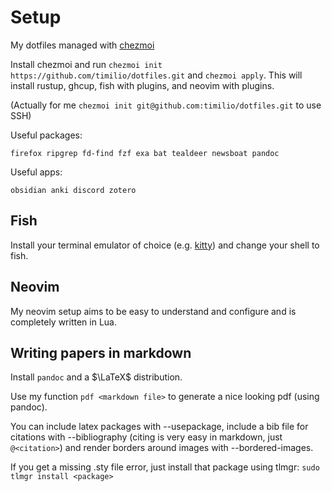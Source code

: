 # Setup

My dotfiles managed with [chezmoi](https://www.chezmoi.io)

Install chezmoi and run `chezmoi init https://github.com/timilio/dotfiles.git`
and `chezmoi apply`. This will install rustup, ghcup, fish with plugins, and
neovim with plugins.

(Actually for me `chezmoi init git@github.com:timilio/dotfiles.git` to use SSH)

Useful packages:

`firefox ripgrep fd-find fzf exa bat tealdeer newsboat pandoc`

Useful apps:

`obsidian anki discord zotero`

## Fish

Install your terminal emulator of choice (e.g.
[kitty](https://sw.kovidgoyal.net/kitty/)) and change your shell to fish.

## Neovim

My neovim setup aims to be easy to understand and configure and is completely
written in Lua.

## Writing papers in markdown

Install `pandoc` and a $\LaTeX$ distribution.

Use my function `pdf <markdown file>` to generate a nice looking pdf (using
pandoc).

You can include latex packages with --usepackage, include a bib file for
citations with --bibliography (citing is very easy in markdown, just
`@<citation>`) and render borders around images with --bordered-images.

If you get a missing <package>.sty file error, just install that package using
tlmgr: `sudo tlmgr install <package>`
